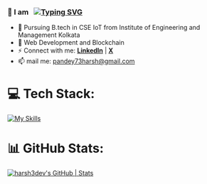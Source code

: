 ### 👋 I am &nbsp; [![Typing SVG](https://readme-typing-svg.demolab.com?font=Poppins&weight=700&size=38&pause=1000&color=03F7C3&multiline=true&random=false&width=435&height=44&lines=HARSH+PANDEY)](https://git.io/typing-svg)
- 🌱 Pursuing B.tech in CSE IoT from Institute of Engineering and Management Kolkata
- 🔭 Web Development and Blockchain
- ⚡ Connect with me: <a href="https://linkedin.com/in/harsh3dev"><strong>LinkedIn</strong></a> | <a href="https://x.com/harsh3dev"><strong>X</strong></a>
- 📫 mail me: pandey73harsh@gmail.com

# 💻 Tech Stack:
[![My Skills](https://skillicons.dev/icons?i=js,html,css,nextjs,nodejs,react,redux,tailwind,ts,vscode,c,cpp,figma,git,ps)](https://skillicons.dev)

# 📊 GitHub Stats:
[![harsh3dev's GitHub | Stats](https://stats.quira.sh/harsh3dev/github?theme=dark)](https://quira.sh?utm_source=widgets&utm_campaign=harsh3dev)

